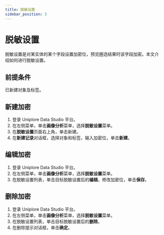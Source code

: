 ```yaml
---
title: 脱敏设置
sidebar_position: 3
---
```

# 脱敏设置
脱敏设置是对某实体的某个字段设置加密位，预览圈选结果时该字段加密。本文介绍如何进行脱敏设置。

## 前提条件
已新建对象及标签。

## 新建加密
1. 登录 Uniplore Data Studio 平台。
2. 在左侧菜单，单击**画像分析**菜单，选择**脱敏设置**菜单。
3. 在**脱敏设置**页面右上角，单击新建。
4. 在**新建记录**对话框，选择对象和标签，输入加密位，单击**新建**。

## 编辑加密
1. 登录 Uniplore Data Studio 平台。
2. 在左侧菜单，单击**画像分析**菜单，选择**脱敏设置**菜单。
3. 在脱敏设置列表，单击目标脱敏设置后的**编辑**，修改加密位，单击**保存**。

## 删除加密
1. 登录 Uniplore Data Studio 平台。
2. 在左侧菜单，单击**画像分析**菜单，选择**脱敏设置**菜单。
3. 在脱敏设置列表，单击目标脱敏设置后的**删除**。
4. 在删除提示对话框，单击**确定**。